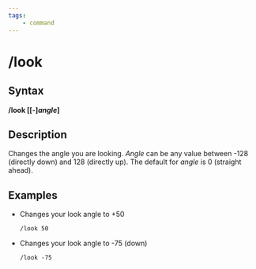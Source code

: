 ```yaml
---
tags:
    - command
---
```

# /look

## Syntax

**/look [\[-\]**_**angle**_**]**

## Description

Changes the angle you are looking. _Angle_ can be any value between -128 (directly down\) and 128 \(directly up\). The default for _angle_ is 0 \(straight ahead).

## Examples

* Changes your look angle to +50

  ```text
  /look 50
  ```

* Changes your look angle to -75 (down)

  ```text
  /look -75
  ```

